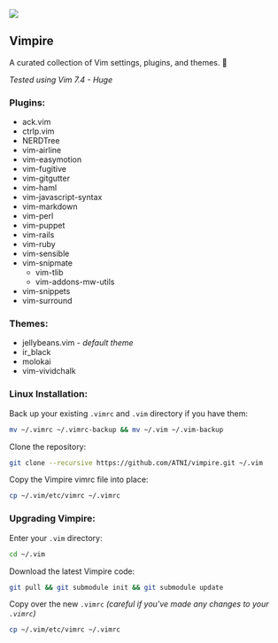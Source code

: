 <img src="http://upload.wikimedia.org/wikipedia/commons/1/19/Bela_lugosi_dracula.jpg" />

## Vimpire
A curated collection of Vim settings, plugins, and themes. :imp:

*Tested using Vim 7.4 - Huge*

### Plugins:
* ack.vim
* ctrlp.vim
* NERDTree
* vim-airline
* vim-easymotion
* vim-fugitive
* vim-gitgutter
* vim-haml
* vim-javascript-syntax
* vim-markdown
* vim-perl
* vim-puppet
* vim-rails
* vim-ruby
* vim-sensible
* vim-snipmate
  * vim-tlib
  * vim-addons-mw-utils
* vim-snippets
* vim-surround

### Themes:
* jellybeans.vim - *default theme*
* ir_black
* molokai
* vim-vividchalk

### Linux Installation:

Back up your existing `.vimrc` and `.vim` directory if you have them:
```bash
mv ~/.vimrc ~/.vimrc-backup && mv ~/.vim ~/.vim-backup
```

Clone the repository:
```bash
git clone --recursive https://github.com/ATNI/vimpire.git ~/.vim
```

Copy the Vimpire vimrc file into place:
```bash
cp ~/.vim/etc/vimrc ~/.vimrc
```

### Upgrading Vimpire:

Enter your `.vim` directory:
```bash
cd ~/.vim
```

Download the latest Vimpire code:
```bash
git pull && git submodule init && git submodule update
```

Copy over the new `.vimrc` *(careful if you've made any changes to your `.vimrc`)*
```bash
cp ~/.vim/etc/vimrc ~/.vimrc
```
